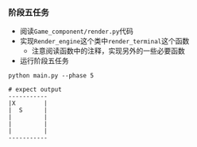 ### 阶段五任务
* 阅读`Game_component/render.py`代码
* 实现`Render_engine`这个类中`render_terminal`这个函数
  * 注意阅读函数中的注释，实现另外的一些必要函数
* 运行阶段五任务
```{bash}
python main.py --phase 5

# expect output
-----------
|X        |
|  S      |
|         |
|         |
|         |
-----------
```